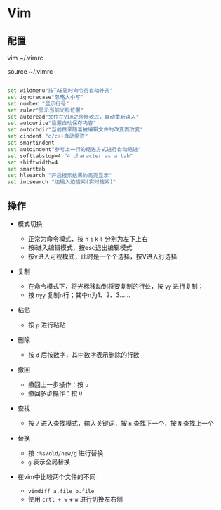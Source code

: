# Vim



## 配置

vim ~/.vimrc

source ~/.vimrc

```bash

set wildmenu"按TAB键时命令行自动补齐"
set ignorecase"忽略大小写"
set number "显示行号"
set ruler"显示当前光标位置"
set autoread"文件在Vim之外修改过，自动重新读入"
set autowrite"设置自动保存内容"
set autochdir"当前目录随着被编辑文件的改变而改变"
set cindent "c/c++自动缩进"
set smartindent
set autoindent"参考上一行的缩进方式进行自动缩进"
set softtabstop=4 "4 character as a tab"
set shiftwidth=4
set smarttab
set hlsearch "开启搜索结果的高亮显示"
set incsearch "边输入边搜索(实时搜索)"

```

## 操作

- 模式切换
    - 正常为命令模式，按 `h` `j` `k` `l` 分别为左下上右
    - 按i进入编辑模式，按esc退出编辑模式
    - 按v进入可视模式，此时是一个个选择，按V进入行选择

- 复制
    - 在命令模式下，将光标移动到将要复制的行处，按 `yy` 进行复制；
    - 按 `nyy` 复制n行；其中n为1、2、3……

- 粘贴
    - 按 `p` 进行粘贴

- 删除
    - 按 `d` 后按数字，其中数字表示删除的行数

- 撤回
    - 撤回上一步操作：按 `u`
    - 撤回多步操作：按 `U`

- 查找
    - 按 `/` 进入查找模式，输入关键词，按 `n` 查找下一个，按 `N` 查找上一个

- 替换
    - 按 `:%s/old/new/g` 进行替换
    - `g` 表示全局替换

- 在vim中比较两个文件的不同
    - `vimdiff a.file b.file`
    - 使用 `crtl + w` + `w` 进行切换左右侧
